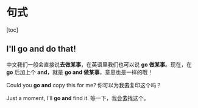 # 句式

[toc]

## I'll go and do that!

中文我们一般会直接说**去做某事**，在英语里我们也可以说 **go 做某事**。现在，在 **go** 后加上个 **and**，就是 **go and 做某事**，意思也是一样的哦！

Could you **go and** copy this for me?
你可以为我**去**复印这个吗？

Just a moment, I'll **go and** find it.	
等一下，我会**去**找这个。



